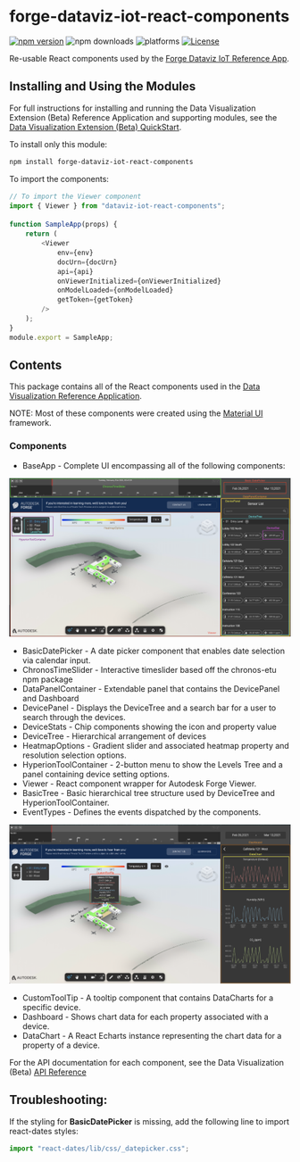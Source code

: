 # forge-dataviz-iot-react-components

[![npm version](https://badge.fury.io/js/forge-dataviz-iot-react-components.svg)](https://badge.fury.io/js/forge-dataviz-iot-react-components)
![npm downloads](https://img.shields.io/npm/dw/forge-dataviz-iot-react-components.svg)
![platforms](https://img.shields.io/badge/platform-windows%20%7C%20osx%20%7C%20linux-lightgray.svg)
[![License](https://img.shields.io/badge/License-Apache%202.0-blue.svg)](https://opensource.org/licenses/Apache-2.0)

Re-usable React components used by the [Forge Dataviz IoT Reference App](https://github.com/Autodesk-Forge/forge-dataviz-iot-reference-app).

## Installing and Using the Modules

For full instructions for installing and running the Data Visualization Extension (Beta) Reference Application and supporting modules, see the [Data Visualization Extension (Beta) QuickStart](https://forge.autodesk.com/en/docs/dataviz/v1/developers_guide/quickstart/).

To install only this module:

```bash
npm install forge-dataviz-iot-react-components
```

To import the components:

```javascript
// To import the Viewer component
import { Viewer } from "dataviz-iot-react-components";

function SampleApp(props) {
    return (
        <Viewer
            env={env}
            docUrn={docUrn}
            api={api}
            onViewerInitialized={onViewerInitialized}
            onModelLoaded={onModelLoaded}
            getToken={getToken}
        />
    );
}
module.export = SampleApp;
```

## Contents

This package contains all of the React components used in the [Data Visualization Reference Application](https://github.com/Autodesk-Forge/forge-dataviz-iot-reference-app). 

NOTE: Most of these components were created using the [Material UI](http://material-ui.com/) framework.

### Components

-   BaseApp - Complete UI encompassing all of the following components:

![Component Mapping Image 1](https://github.com/Autodesk-Forge/forge-dataviz-iot-react-components/raw/main/images/component-mapping-p1.png)

-   BasicDatePicker - A date picker component that enables date selection via calendar input.
-   ChronosTimeSlider - Interactive timeslider based off the chronos-etu npm package
-   DataPanelContainer - Extendable panel that contains the DevicePanel and Dashboard
-   DevicePanel - Displays the DeviceTree and a search bar for a user to search through the devices.
-   DeviceStats - Chip components showing the icon and property value
-   DeviceTree - Hierarchical arrangement of devices
-   HeatmapOptions - Gradient slider and associated heatmap property and resolution selection options.
-   HyperionToolContainer - 2-button menu to show the Levels Tree and a panel containing device setting options.
-   Viewer - React component wrapper for Autodesk Forge Viewer.
-   BasicTree - Basic hierarchical tree structure used by DeviceTree and HyperionToolContainer.
-   EventTypes - Defines the events dispatched by the components.

![Component Mapping Image 2](https://github.com/Autodesk-Forge/forge-dataviz-iot-react-components/raw/main/images/component-mapping-p2.png)

-   CustomToolTip - A tooltip component that contains DataCharts for a specific device.
-   Dashboard - Shows chart data for each property associated with a device.
-   DataChart - A React Echarts instance representing the chart data for a property of a device.

For the API documentation for each component, see the Data Visualization (Beta) [API Reference](https://forge.autodesk.com/en/docs/dataviz/v1/reference/UI/)

## Troubleshooting:
If the styling for **BasicDatePicker** is missing, add the following line to import react-dates styles:

```javascript
import "react-dates/lib/css/_datepicker.css";
```
